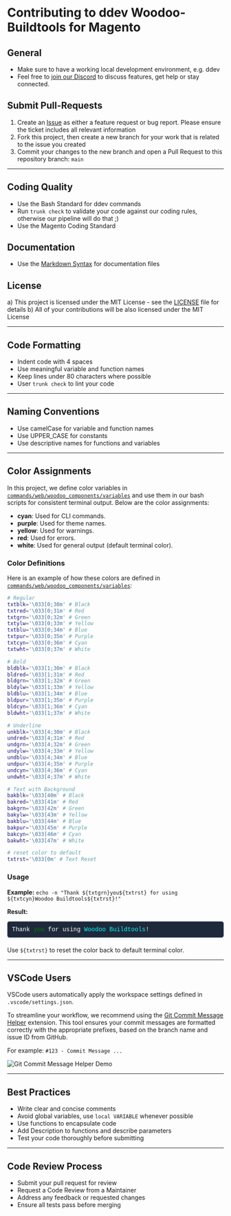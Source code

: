 # Contributing to ddev Woodoo-Buildtools for Magento

## General

-   Make sure to have a working local development environment, e.g. ddev
-   Feel free to [join our Discord](https://discord.gg/H5CjMXQQHn) to discuss features, get help or stay connected.

## Submit Pull-Requests

1.  Create an [Issue](https://github.com/dermatz/ddev-woodoo-buildtools-magento/issues) as either a feature request or bug report. Please ensure the ticket includes all relevant information
2.  Fork this project, then create a new branch for your work that is related to the issue you created
3.  Commit your changes to the new branch and open a Pull Request to this repository branch: `main`

---

## Coding Quality

-   Use the Bash Standard for ddev commands
-   Run `trunk check` to validate your code against our coding rules, otherwise our pipeline will do that ;)
-   Use the Magento Coding Standard

## Documentation

-   Use the [Markdown Syntax](https://www.markdownguide.org/basic-syntax/) for documentation files

## License

a) This project is licensed under the MIT License - see the [LICENSE](./MIT-LICENSES.md) file for details
b) All of your contributions will be also licensed under the MIT License

---

## Code Formatting

-   Indent code with 4 spaces
-   Use meaningful variable and function names
-   Keep lines under 80 characters where possible
-   User `trunk check` to lint your code

---

## Naming Conventions

-   Use camelCase for variable and function names
-   Use UPPER_CASE for constants
-   Use descriptive names for functions and variables

---

## Color Assignments

In this project, we define color variables in [`commands/web/woodoo_components/variables`](../commands/web/woodoo_components/variables) and use them in our bash scripts for consistent terminal output. Below are the color assignments:

-   **cyan**: Used for CLI commands.
-   **purple**: Used for theme names.
-   **yellow**: Used for warnings.
-   **red**: Used for errors.
-   **white**: Used for general output (default terminal color).

### Color Definitions

Here is an example of how these colors are defined in [`commands/web/woodoo_components/variables`](../commands/web/woodoo_components/variables):

```bash
# Regular
txtblk='\033[0;30m' # Black
txtred='\033[0;31m' # Red
txtgrn='\033[0;32m' # Green
txtylw='\033[0;33m' # Yellow
txtblu='\033[0;34m' # Blue
txtpur='\033[0;35m' # Purple
txtcyn='\033[0;36m' # Cyan
txtwht='\033[0;37m' # White

# Bold
bldblk='\033[1;30m' # Black
bldred='\033[1;31m' # Red
bldgrn='\033[1;32m' # Green
bldylw='\033[1;33m' # Yellow
bldblu='\033[1;34m' # Blue
bldpur='\033[1;35m' # Purple
bldcyn='\033[1;36m' # Cyan
bldwht='\033[1;37m' # White

# Underline
unkblk='\033[4;30m' # Black
undred='\033[4;31m' # Red
undgrn='\033[4;32m' # Green
undylw='\033[4;33m' # Yellow
undblu='\033[4;34m' # Blue
undpur='\033[4;35m' # Purple
undcyn='\033[4;36m' # Cyan
undwht='\033[4;37m' # White

# Text with Background
bakblk='\033[40m' # Black
bakred='\033[41m' # Red
bakgrn='\033[42m' # Green
bakylw='\033[43m' # Yellow
bakblu='\033[44m' # Blue
bakpur='\033[45m' # Purple
bakcyn='\033[46m' # Cyan
bakwht='\033[47m' # White

# reset color to default
txtrst='\033[0m' # Text Reset
```

### Usage

**Example:** `echo -n "Thank ${txtgrn}you${txtrst} for using ${txtcyn}Woodoo Buildtools${txtrst}!"`

**Result:**

<div style="background-color:#1E293B;color:white;font-family:courier;border:1px solid #64748B;padding:10px;border-radius:5px;margin: 10px 0 20px;">
   Thank <span style="color:green">you</span> for using <span style="color:cyan">Woodoo Buildtools</span>!
</div>

Use `${txtrst}` to reset the color back to default terminal color.

---

## VSCode Users

VSCode users automatically apply the workspace settings defined in `.vscode/settings.json`. 

To streamline your workflow, we recommend using the [Git Commit Message Helper](https://marketplace.visualstudio.com/items?itemName=D3skdev.git-commit-message-helper) extension. This tool ensures your commit messages are formatted correctly with the appropriate prefixes, based on the branch name and issue ID from GitHub.

For example: `#123 - Commit Message ...`

![Git Commit Message Helper Demo](https://github.com/d3skdev/git-prefix/raw/master/images/demo.gif)

---

## Best Practices

-   Write clear and concise comments
-   Avoid global variables, use `local VARIABLE` whenever possible
-   Use functions to encapsulate code
-   Add Description to functions and describe parameters
-   Test your code thoroughly before submitting

---

## Code Review Process

-   Submit your pull request for review
-   Request a Code Review from a Maintainer
-   Address any feedback or requested changes
-   Ensure all tests pass before merging
